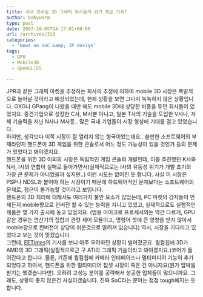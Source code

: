 ```yaml
---
title: 국내 모바일 3D 그래픽 회사들의 위기 혹은 기회?
author: babyworm
type: post
date: 2007-10-05T14:17:01+00:00
url: /archives/319
categories:
  - 'News on SoC &amp; IP design'
tags:
  - GPU
  - Mobile3D
  - OpenGL|ES

---
```

JPR과 같은 그래픽 마켓을 추정하는 회사의 추정에 의하여 mobile 3D 시장은 폭발적으로 늘어날 것이라고 예상되었는데, 현재 상황을 보면 그다지 녹녹하지 않은 상황입니다. GXG나 GPang이 나왔을 때만 해도 mobile 3D에 상당한 비중을 두던 회사들이 있었지요. 중견기업으로 성장한 C사, M사뿐 아니고, 일본 T사의 기술을 도입한 V사나, 자체 기술력을 지닌 N사나 M사등.. 많은 국내 기업들이 시장 형성에 기대를 걸고 있었습니다.  
하지만, 생각보다 이쪽 시장이 잘 열리지 않는 형국이었는데요.. 쓸만한 소프트웨어의 부재라던지 핸드폰이 3D 게임을 위한 콘솔로서 어느 정도 가능성이 있을 것인가 등의 문제가 있었다고 봐야겠지요.  
핸드폰을 위한 3D 이외의 시장은 독립적인 게임 콘솔의 개발인데, 이를 추진했던 K사와 N사, I사의 연합이 실패로 돌아가면서(실제적으로는 I사의 유동성 위기가 개발 초기의 가장 큰 문제가 아니었을까 싶지만..) 이런 시도는 없어진 듯 합니다. 사실 이 시장은 PSP나 NDSL과 붙어야 하는 시장이기 때문에 하드웨어적인 문제보다는 소프트웨어의 문제로, 접근이 불가능할 것이라고 보입니다.  
핸드폰의 3D 처리에 대해서도 여러가지 불안 요소가 많았는데, PC 마켓의 강자들이 언제든지 mobile향으로 컨버전 할 수 있는 능력을 지니고 있었고, 실제적으로도 실험적인 제품은 몇 가지 출시해 놓고 있었지요. (범용 마이크로 프로세서와는 약간 다르게, GPU같은 경우는 연산기의 집합과 관련 제어 모듈이고, 명령어 셋에 큰 영향을 받지 않아서 mobile향으로 컨버전이 상당이 쉬운것으로 알려져 있습니다) 역시, 시장을 기다리고 있었다고 보는 것이 맞겠습니다.  
그런데, <A href="http://www.eetkorea.com/ART\_8800482308\_839581\_NT\_89ebbd05.HTM?click\_from=RSS" target=\_blank>EETimes</A>의 기사를 보니 아주 우려하던 상황이 벌어졌군요. 퀄컴칩에 3D가 AMD의 3D 그래픽(실질적으로근 구 ATi의 그래픽 기술이라고 봐야겠지요.)코어가 들어간다고 합니다. 물론, 기존에 퀄컴칩에 카메라 인터페이스나 멀티미디어 기능이 추가되었다고 하여서, 핸드폰을 위한 멀티미디어 칩셋 시장이 죽은 건 아니지요(원가 압박을 받기는 했겠습니다만). 오히려 고성능 분야를 공략해서 성공한 업체들이 많으니까요. 그래도, 상황이 좋지 않은건 사실이겠습니다. 진짜 SoC라는 분야는 점점 tough해지는 듯 합니다.